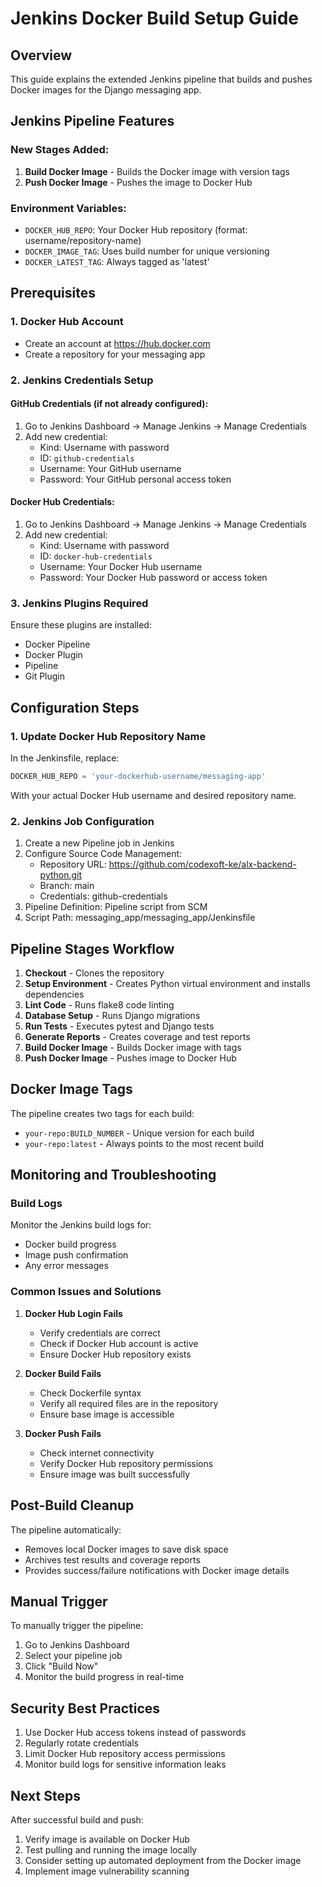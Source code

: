 # Jenkins Docker Build Setup Guide

## Overview
This guide explains the extended Jenkins pipeline that builds and pushes Docker images for the Django messaging app.

## Jenkins Pipeline Features

### New Stages Added:
1. **Build Docker Image** - Builds the Docker image with version tags
2. **Push Docker Image** - Pushes the image to Docker Hub

### Environment Variables:
- `DOCKER_HUB_REPO`: Your Docker Hub repository (format: username/repository-name)
- `DOCKER_IMAGE_TAG`: Uses build number for unique versioning
- `DOCKER_LATEST_TAG`: Always tagged as 'latest'

## Prerequisites

### 1. Docker Hub Account
- Create an account at https://hub.docker.com
- Create a repository for your messaging app

### 2. Jenkins Credentials Setup

#### GitHub Credentials (if not already configured):
1. Go to Jenkins Dashboard → Manage Jenkins → Manage Credentials
2. Add new credential:
   - Kind: Username with password
   - ID: `github-credentials`
   - Username: Your GitHub username
   - Password: Your GitHub personal access token

#### Docker Hub Credentials:
1. Go to Jenkins Dashboard → Manage Jenkins → Manage Credentials
2. Add new credential:
   - Kind: Username with password
   - ID: `docker-hub-credentials`
   - Username: Your Docker Hub username
   - Password: Your Docker Hub password or access token

### 3. Jenkins Plugins Required
Ensure these plugins are installed:
- Docker Pipeline
- Docker Plugin
- Pipeline
- Git Plugin

## Configuration Steps

### 1. Update Docker Hub Repository Name
In the Jenkinsfile, replace:
```groovy
DOCKER_HUB_REPO = 'your-dockerhub-username/messaging-app'
```
With your actual Docker Hub username and desired repository name.

### 2. Jenkins Job Configuration
1. Create a new Pipeline job in Jenkins
2. Configure Source Code Management:
   - Repository URL: https://github.com/codexoft-ke/alx-backend-python.git
   - Branch: main
   - Credentials: github-credentials
3. Pipeline Definition: Pipeline script from SCM
4. Script Path: messaging_app/messaging_app/Jenkinsfile

## Pipeline Stages Workflow

1. **Checkout** - Clones the repository
2. **Setup Environment** - Creates Python virtual environment and installs dependencies
3. **Lint Code** - Runs flake8 code linting
4. **Database Setup** - Runs Django migrations
5. **Run Tests** - Executes pytest and Django tests
6. **Generate Reports** - Creates coverage and test reports
7. **Build Docker Image** - Builds Docker image with tags
8. **Push Docker Image** - Pushes image to Docker Hub

## Docker Image Tags

The pipeline creates two tags for each build:
- `your-repo:BUILD_NUMBER` - Unique version for each build
- `your-repo:latest` - Always points to the most recent build

## Monitoring and Troubleshooting

### Build Logs
Monitor the Jenkins build logs for:
- Docker build progress
- Image push confirmation
- Any error messages

### Common Issues and Solutions

1. **Docker Hub Login Fails**
   - Verify credentials are correct
   - Check if Docker Hub account is active
   - Ensure Docker Hub repository exists

2. **Docker Build Fails**
   - Check Dockerfile syntax
   - Verify all required files are in the repository
   - Ensure base image is accessible

3. **Docker Push Fails**
   - Check internet connectivity
   - Verify Docker Hub repository permissions
   - Ensure image was built successfully

## Post-Build Cleanup

The pipeline automatically:
- Removes local Docker images to save disk space
- Archives test results and coverage reports
- Provides success/failure notifications with Docker image details

## Manual Trigger

To manually trigger the pipeline:
1. Go to Jenkins Dashboard
2. Select your pipeline job
3. Click "Build Now"
4. Monitor the build progress in real-time

## Security Best Practices

1. Use Docker Hub access tokens instead of passwords
2. Regularly rotate credentials
3. Limit Docker Hub repository access permissions
4. Monitor build logs for sensitive information leaks

## Next Steps

After successful build and push:
1. Verify image is available on Docker Hub
2. Test pulling and running the image locally
3. Consider setting up automated deployment from the Docker image
4. Implement image vulnerability scanning
